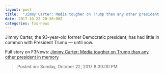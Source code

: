 ```yaml
---
layout: post
title:  "Jimmy Carter: Media tougher on Trump than any other president in memory"
date: 2017-10-22 20:30:00Z
categories: fox-news
---
```


Jimmy Carter, the 93-year-old former Democratic president, has had little in common with President Trump — until now.


Full story on F3News: [Jimmy Carter: Media tougher on Trump than any other president in memory](http://www.f3nws.com/n/NJqT3E)

> Posted on: Sunday, October 22, 2017 8:30:00 PM
